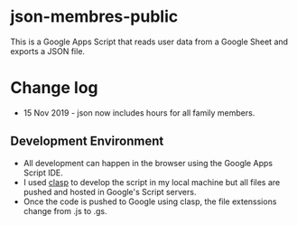 # json-membres-public

This is a Google Apps Script that reads user data from a Google Sheet and exports a JSON file.

# Change log
- 15 Nov 2019 - json now includes hours for all family members.

## Development Environment

- All development can happen in the browser using the Google Apps Script IDE.
- I used [clasp](https://developers.google.com/apps-script/guides/clasp) to develop the script in my local machine but all files are pushed and hosted in Google's Script servers.
- Once the code is pushed to Google using clasp, the file extenssions change from .js to .gs.
